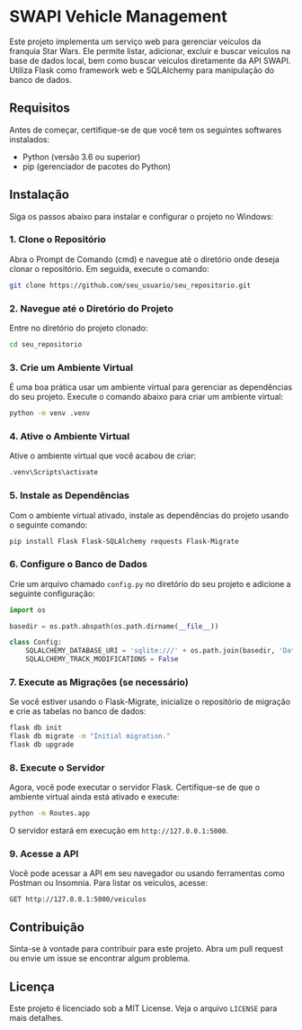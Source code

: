 
# SWAPI Vehicle Management

Este projeto implementa um serviço web para gerenciar veículos da franquia Star Wars. Ele permite listar, adicionar, excluir e buscar veículos na base de dados local, bem como buscar veículos diretamente da API SWAPI. Utiliza Flask como framework web e SQLAlchemy para manipulação do banco de dados.

## Requisitos

Antes de começar, certifique-se de que você tem os seguintes softwares instalados:

- Python (versão 3.6 ou superior)
- pip (gerenciador de pacotes do Python)

## Instalação

Siga os passos abaixo para instalar e configurar o projeto no Windows:

### 1. Clone o Repositório

Abra o Prompt de Comando (cmd) e navegue até o diretório onde deseja clonar o repositório. Em seguida, execute o comando:

```bash
git clone https://github.com/seu_usuario/seu_repositorio.git
```

### 2. Navegue até o Diretório do Projeto

Entre no diretório do projeto clonado:

```bash
cd seu_repositorio
```

### 3. Crie um Ambiente Virtual

É uma boa prática usar um ambiente virtual para gerenciar as dependências do seu projeto. Execute o comando abaixo para criar um ambiente virtual:

```bash
python -m venv .venv
```

### 4. Ative o Ambiente Virtual

Ative o ambiente virtual que você acabou de criar:

```bash
.venv\Scripts\activate
```

### 5. Instale as Dependências

Com o ambiente virtual ativado, instale as dependências do projeto usando o seguinte comando:

```bash
pip install Flask Flask-SQLAlchemy requests Flask-Migrate
```

### 6. Configure o Banco de Dados

Crie um arquivo chamado `config.py` no diretório do seu projeto e adicione a seguinte configuração:

```python
import os

basedir = os.path.abspath(os.path.dirname(__file__))

class Config:
    SQLALCHEMY_DATABASE_URI = 'sqlite:///' + os.path.join(basedir, 'Database.db')
    SQLALCHEMY_TRACK_MODIFICATIONS = False
```

### 7. Execute as Migrações (se necessário)

Se você estiver usando o Flask-Migrate, inicialize o repositório de migração e crie as tabelas no banco de dados:

```bash
flask db init
flask db migrate -m "Initial migration."
flask db upgrade
```

### 8. Execute o Servidor

Agora, você pode executar o servidor Flask. Certifique-se de que o ambiente virtual ainda está ativado e execute:

```bash
python -m Routes.app
```

O servidor estará em execução em `http://127.0.0.1:5000`.

### 9. Acesse a API

Você pode acessar a API em seu navegador ou usando ferramentas como Postman ou Insomnia. Para listar os veículos, acesse:

```
GET http://127.0.0.1:5000/veiculos
```

## Contribuição

Sinta-se à vontade para contribuir para este projeto. Abra um pull request ou envie um issue se encontrar algum problema.

## Licença

Este projeto é licenciado sob a MIT License. Veja o arquivo `LICENSE` para mais detalhes.
